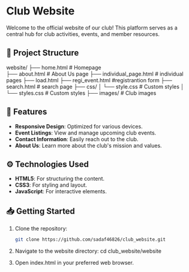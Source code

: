 # Club Website

Welcome to the official website of our club! This platform serves as a central hub for club activities, events, and member resources.

## 📂 Project Structure

website/
├── home.html # Homepage<br>
├── about.html # About Us page
├── individual_page.html # individual pages
├── load.html 
├── regi_event.html #registrantion form
├── search.html # search page
├── css/
│ └── style.css # Custom styles
│ └── styles.css # Custom styles
├── images/ # Club images


## 🚀 Features

- **Responsive Design**: Optimized for various devices.
- **Event Listings**: View and manage upcoming club events.
- **Contact Information**: Easily reach out to the club.
- **About Us**: Learn more about the club's mission and values.

## ⚙️ Technologies Used

- **HTML5**: For structuring the content.
- **CSS3**: For styling and layout.
- **JavaScript**: For interactive elements.

## 📥 Getting Started

1. Clone the repository:

   ```bash
   git clone https://github.com/sadaf46826/club_website.git
2. Navigate to the website directory:
   cd club_website/website
3. Open index.html in your preferred web browser.


